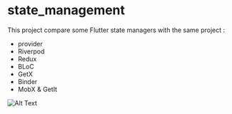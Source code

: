 # state_management

This project compare some Flutter state managers with the same project :
- provider
- Riverpod
- Redux
- BLoC
- GetX
- Binder
- MobX & GetIt





![Alt Text](https://github.com/dsilvera/flutter_state_manager/blob/main/demo/demo.gif)
